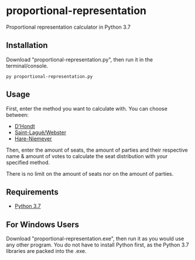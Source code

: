 # proportional-representation
Proportional representation calculator in Python 3.7

## Installation
Download "proportional-representation.py", then run it in the terminal/console.

```
py proportional-representation.py
```

## Usage
First, enter the method you want to calculate with. You can choose between:
* [D'Hondt](https://en.wikipedia.org/wiki/D%27Hondt_method)
* [Saint-Laguë/Webster](https://en.wikipedia.org/wiki/Webster/Sainte-Lagu%C3%AB_method)
* [Hare-Niemeyer](https://en.wikipedia.org/wiki/Largest_remainder_method)

Then, enter the amount of seats, the amount of parties and their respective name & amount of votes to calculate the seat distribution with your specified method.

There is no limit on the amount of seats nor on the amount of parties.


## Requirements
* [Python 3.7](https://www.python.org/downloads/)

## For Windows Users
Download "proportional-representation.exe", then run it as you would use any other program.
You do not have to install Python first, as the Python 3.7 libraries are packed into the .exe.
